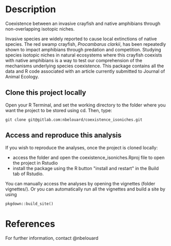 # Description

Coexistence between an invasive crayfish and native amphibians through non-overlapping isotopic niches. 

Invasive species are widely reported to cause local extinctions of native species. The red swamp crayfish, _Procambarus clarkii_, has been repeatedly shown to impact amphibians through predation and competition. Studying species isotopic niches in natural ecosystems where this crayfish coexists with native amphibians is a way to test our comprehension of the mechanisms underlying species coexistence. 
This package contains all the data and R code associated with an article currently submitted to Journal of Animal Ecology.

## Clone this project locally

Open your R Terminal, and set the working directory to the folder where you want the project to be stored using cd. Then, type:

```
git clone git@gitlab.com:nbelouard/coexistence_isoniches.git
```

## Access and reproduce this analysis

If you wish to reproduce the analyses, once the project is cloned locally:
- access the folder and open the coexistence_isoniches.Rproj file to open the project in Rstudio
- install the package using the R button "install and restart" in the Build tab of Rstudio. 


You can manually access the analyses by opening the vignettes (folder vignettes/).
Or you can automatically run all the vignettes and build a site by using 
```
pkgdown::build_site()
```

# References

For further information, contact @nbelouard

